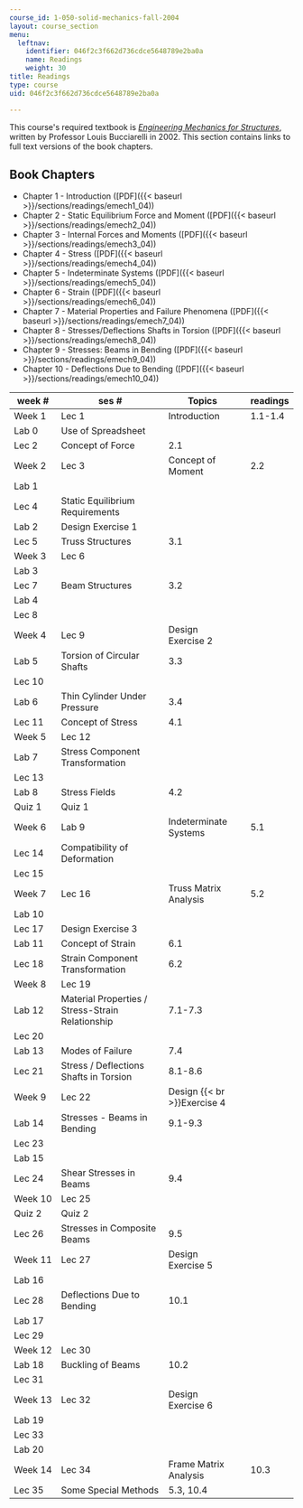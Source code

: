 ```yaml
---
course_id: 1-050-solid-mechanics-fall-2004
layout: course_section
menu:
  leftnav:
    identifier: 046f2c3f662d736cdce5648789e2ba0a
    name: Readings
    weight: 30
title: Readings
type: course
uid: 046f2c3f662d736cdce5648789e2ba0a

---
```


This course's required textbook is [_Engineering Mechanics for Structures_](http://store.doverpublications.com/0486468550.html), written by Professor Louis Bucciarelli in 2002. This section contains links to full text versions of the book chapters.

Book Chapters
-------------

*   Chapter 1 - Introduction ([PDF]({{< baseurl >}}/sections/readings/emech1_04))
*   Chapter 2 - Static Equilibrium Force and Moment ([PDF]({{< baseurl >}}/sections/readings/emech2_04))
*   Chapter 3 - Internal Forces and Moments ([PDF]({{< baseurl >}}/sections/readings/emech3_04))
*   Chapter 4 - Stress ([PDF]({{< baseurl >}}/sections/readings/emech4_04))
*   Chapter 5 - Indeterminate Systems ([PDF]({{< baseurl >}}/sections/readings/emech5_04))
*   Chapter 6 - Strain ([PDF]({{< baseurl >}}/sections/readings/emech6_04))
*   Chapter 7 - Material Properties and Failure Phenomena ([PDF]({{< baseurl >}}/sections/readings/emech7_04))
*   Chapter 8 - Stresses/Deflections Shafts in Torsion ([PDF]({{< baseurl >}}/sections/readings/emech8_04))
*   Chapter 9 - Stresses: Beams in Bending ([PDF]({{< baseurl >}}/sections/readings/emech9_04))
*   Chapter 10 - Deflections Due to Bending ([PDF]({{< baseurl >}}/sections/readings/emech10_04))

| week # | ses # | Topics   | readings |
| --- | --- | --- | --- |
| Week 1 | Lec 1 | Introduction | 1.1-1.4 |
| Lab 0 | Use of Spreadsheet | &nbsp; |
| Lec 2 | Concept of Force | 2.1 |
| Week 2 | Lec 3 | Concept of Moment | 2.2 |
| Lab 1 | &nbsp; |
| Lec 4 | Static Equilibrium Requirements | &nbsp; |
| Lab 2 | Design Exercise 1 | &nbsp; |
| Lec 5 | Truss Structures | 3.1 |
| Week 3 | Lec 6 | &nbsp; |
| Lab 3 | &nbsp; |
| Lec 7 | Beam Structures | 3.2 |
| Lab 4 | &nbsp; |
| Lec 8 | &nbsp; |
| Week 4 | Lec 9 | Design Exercise 2 | &nbsp; |
| Lab 5 | Torsion of Circular Shafts | 3.3 |
| Lec 10 | &nbsp; |
| Lab 6 | Thin Cylinder Under Pressure | 3.4 |
| Lec 11 | Concept of Stress | 4.1 |
| Week 5 | Lec 12 | &nbsp; |
| Lab 7 | Stress Component Transformation | &nbsp; |
| Lec 13 | &nbsp; |
| Lab 8 | Stress Fields | 4.2 |
| Quiz 1 | Quiz 1 | &nbsp; |
| Week 6 | Lab 9 | Indeterminate Systems | 5.1 |
| Lec 14 | Compatibility of Deformation | &nbsp; |
| Lec 15 | &nbsp; |
| Week 7 | Lec 16 | Truss Matrix Analysis | 5.2 |
| Lab 10 | &nbsp; |
| Lec 17 | Design Exercise 3 | &nbsp; |
| Lab 11 | Concept of Strain | 6.1 |
| Lec 18 | Strain Component Transformation | 6.2 |
| Week 8 | Lec 19 | &nbsp; |
| Lab 12 | Material Properties / Stress-Strain Relationship | 7.1-7.3 |
| Lec 20 | &nbsp; |
| Lab 13 | Modes of Failure | 7.4 |
| Lec 21 | Stress / Deflections Shafts in Torsion | 8.1-8.6 |
| Week 9 | Lec 22 | Design  {{< br >}}Exercise 4 | &nbsp; |
| Lab 14 | Stresses - Beams in Bending | 9.1-9.3 |
| Lec 23 | &nbsp; |
| Lab 15 | &nbsp; |
| Lec 24 | Shear Stresses in Beams | 9.4 |
| Week 10 | Lec 25 | &nbsp; |
| Quiz 2 | Quiz 2 | &nbsp; |
| Lec 26 | Stresses in Composite Beams | 9.5 |
| Week 11 | Lec 27 | Design Exercise 5 | &nbsp; |
| Lab 16 | &nbsp; |
| Lec 28 | Deflections Due to Bending | 10.1 |
| Lab 17 | &nbsp; |
| Lec 29 | &nbsp; |
| Week 12 | Lec 30 | &nbsp; |
| Lab 18 | Buckling of Beams | 10.2 |
| Lec 31 | &nbsp; |
| Week 13 | Lec 32 | Design Exercise 6 | &nbsp; |
| Lab 19 | &nbsp; |
| Lec 33 | &nbsp; |
| Lab 20 | &nbsp; |
| Week 14 | Lec 34 | Frame Matrix Analysis | 10.3 |
| Lec 35 | Some Special Methods | 5.3, 10.4